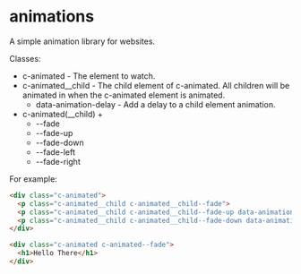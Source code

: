 # animations

A simple animation library for websites. 

Classes:
* c-animated - The element to watch.
* c-animated__child - The child element of c-animated. All children will be animated in when the c-animated element is animated.
  * data-animation-delay - Add a delay to a child element animation.
* c-animated(__child) +
  * --fade
  * --fade-up
  * --fade-down
  * --fade-left
  * --fade-right

For example:
```html
<div class="c-animated">
  <p class="c-animated__child c-animated__child--fade">
  <p class="c-animated__child c-animated__child--fade-up data-animation-delay="500">
  <p class="c-animated__child c-animated__child--fade-down data-animation-delay="1000">
</div>

<div class="c-animated c-animated--fade">
  <h1>Hello There</h1>
</div>
```
